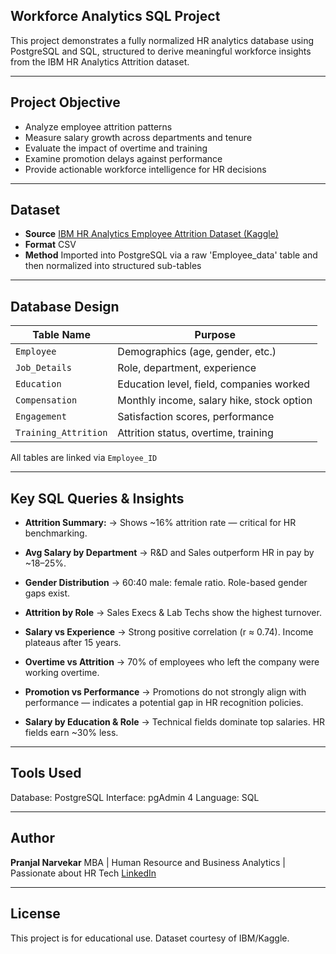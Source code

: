 ## Workforce Analytics SQL Project
This project demonstrates a fully normalized HR analytics database using PostgreSQL and SQL, structured to derive meaningful workforce insights from the IBM HR Analytics Attrition dataset.

---

## Project Objective
- Analyze employee attrition patterns
- Measure salary growth across departments and tenure
- Evaluate the impact of overtime and training
- Examine promotion delays against performance
- Provide actionable workforce intelligence for HR decisions

---

## Dataset
- **Source**  [IBM HR Analytics Employee Attrition Dataset (Kaggle)](https://www.kaggle.com/datasets/pavansubhasht/ibm-hr-analytics-attrition-dataset)
- **Format**  CSV
- **Method**  Imported into PostgreSQL via a raw 'Employee_data' table and then normalized into structured sub-tables

---

## Database Design

| Table Name           | Purpose                                   |
|----------------------|-------------------------------------------|
| `Employee`           | Demographics (age, gender, etc.)          |
| `Job_Details`        | Role, department, experience              |
| `Education`          | Education level, field, companies worked  |
| `Compensation`       | Monthly income, salary hike, stock option |
| `Engagement`         | Satisfaction scores, performance          |
| `Training_Attrition` | Attrition status, overtime, training      |

 All tables are linked via `Employee_ID`

---

## Key SQL Queries & Insights

- **Attrition Summary:**
→ Shows ~16% attrition rate — critical for HR benchmarking.

- **Avg Salary by Department**
→ R&D and Sales outperform HR in pay by ~18–25%.

- **Gender Distribution**
→ 60:40 male: female ratio. Role-based gender gaps exist.

- **Attrition by Role**
→ Sales Execs & Lab Techs show the highest turnover.

- **Salary vs Experience**
→ Strong positive correlation (r ≈ 0.74). Income plateaus after 15 years.

- **Overtime vs Attrition**
→ 70% of employees who left the company were working overtime.

- **Promotion vs Performance**
→ Promotions do not strongly align with performance — indicates a potential gap in HR recognition policies.

- **Salary by Education & Role**
→ Technical fields dominate top salaries. HR fields earn ~30% less.

---

## Tools Used

Database: PostgreSQL
Interface: pgAdmin 4
Language: SQL

---

## Author

**Pranjal Narvekar**
MBA | Human Resource and Business Analytics | Passionate about HR Tech
[LinkedIn](https://www.linkedin.com/in/pranjalnnarvekar24)

---

## License
This project is for educational use. Dataset courtesy of IBM/Kaggle.
